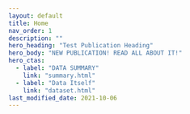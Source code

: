 ```yaml
---
layout: default
title: Home
nav_order: 1
description: ""
hero_heading: "Test Publication Heading"
hero_body: "NEW PUBLICATION! READ ALL ABOUT IT!"
hero_ctas:
  - label: "DATA SUMMARY"
    link: "summary.html"
  - label: "Data Itself"
    link: "dataset.html"
last_modified_date: 2021-10-06
---
```



